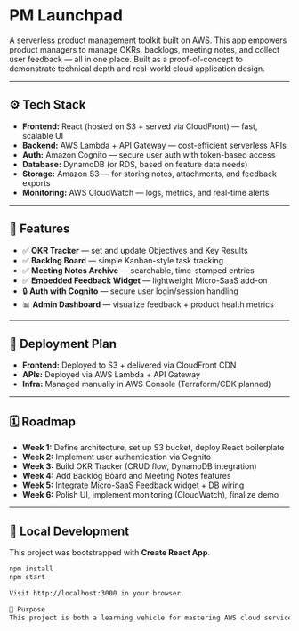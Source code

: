 # PM Launchpad

A serverless product management toolkit built on AWS. This app empowers product managers to manage OKRs, backlogs, meeting notes, and collect user feedback — all in one place. Built as a proof-of-concept to demonstrate technical depth and real-world cloud application design.

---

## ⚙️ Tech Stack

- **Frontend:** React (hosted on S3 + served via CloudFront) — fast, scalable UI  
- **Backend:** AWS Lambda + API Gateway — cost-efficient serverless APIs  
- **Auth:** Amazon Cognito — secure user auth with token-based access  
- **Database:** DynamoDB (or RDS, based on feature data needs)  
- **Storage:** Amazon S3 — for storing notes, attachments, and feedback exports  
- **Monitoring:** AWS CloudWatch — logs, metrics, and real-time alerts  

---

## 🧩 Features

- ✅ **OKR Tracker** — set and update Objectives and Key Results  
- ✅ **Backlog Board** — simple Kanban-style task tracking  
- ✅ **Meeting Notes Archive** — searchable, time-stamped entries  
- ✅ **Embedded Feedback Widget** — lightweight Micro-SaaS add-on  
- 🔒 **Auth with Cognito** — secure user login/session handling  
- 📊 **Admin Dashboard** — visualize feedback + product health metrics  

---

## 🚀 Deployment Plan

- **Frontend:** Deployed to S3 + delivered via CloudFront CDN  
- **APIs:** Deployed via AWS Lambda + API Gateway  
- **Infra:** Managed manually in AWS Console (Terraform/CDK planned)  

---

## 🗓 Roadmap

- **Week 1:** Define architecture, set up S3 bucket, deploy React boilerplate  
- **Week 2:** Implement user authentication via Cognito  
- **Week 3:** Build OKR Tracker (CRUD flow, DynamoDB integration)  
- **Week 4:** Add Backlog Board and Meeting Notes features  
- **Week 5:** Integrate Micro-SaaS Feedback widget + DB wiring  
- **Week 6:** Polish UI, implement monitoring (CloudWatch), finalize demo  

---

## 🧪 Local Development

This project was bootstrapped with **Create React App**.

```bash
npm install
npm start

Visit http://localhost:3000 in your browser.

🎯 Purpose
This project is both a learning vehicle for mastering AWS cloud services and a production-minded portfolio piece demonstrating end-to-end cloud application development.
